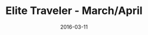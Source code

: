 ---
title: Elite Traveler - March/April
date: 2016-03-11
summary_markdown: >
  Assael South Sea Cultured Baroque Pearl Necklace, 17.1mm - 21.33mm. Natural Color Burmese Sapphire and Diamond ring set in Platinum, Emerald Cut, 50.55 ctw, Diamond side stones, 2.39 ctw.
featured_image: /uploads/2016-03-11.jpg
---